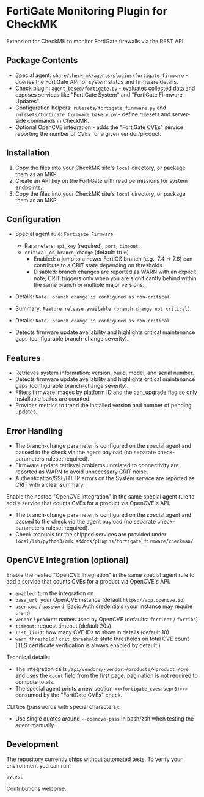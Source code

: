# FortiGate Monitoring Plugin for CheckMK

Extension for CheckMK to monitor FortiGate firewalls via the REST API.

## Package Contents

- Special agent: `share/check_mk/agents/plugins/fortigate_firmware` - queries the FortiGate API for system status and firmware details.
- Check plugin: `agent_based/fortigate.py` - evaluates collected data and exposes services like "FortiGate System" and "FortiGate Firmware Updates".
- Configuration helpers: `rulesets/fortigate_firmware.py` and `rulesets/fortigate_firmware_bakery.py` - define rulesets and server-side commands in CheckMK.
- Optional OpenCVE integration - adds the "FortiGate CVEs" service reporting the number of CVEs for a given vendor/product.

## Installation

1. Copy the files into your CheckMK site's `local` directory, or package them as an MKP.
2. Create an API key on the FortiGate with read permissions for system endpoints.
1. Copy the files into your CheckMK site's `local` directory, or package them as an MKP.

## Configuration

- Special agent rule: `Fortigate Firmware`
  - Parameters: `api_key` (required), `port`, `timeout`.
  - `critical_on_branch_change` (default: true)
    - Enabled: a jump to a newer FortiOS branch (e.g., 7.4 -> 7.6) can contribute to a CRIT state depending on thresholds.
    - Disabled: branch changes are reported as WARN with an explicit note; CRIT triggers only when you are significantly behind within the same branch or multiple major versions.

- Details: `Note: branch change is configured as non-critical`

- Summary: `Feature release available (branch change not critical)`
- Details: `Note: branch change is configured as non-critical`
- Detects firmware update availability and highlights critical maintenance gaps (configurable branch-change severity).
## Features

- Retrieves system information: version, build, model, and serial number.
- Detects firmware update availability and highlights critical maintenance gaps (configurable branch-change severity).
- Filters firmware images by platform ID and the can_upgrade flag so only installable builds are counted.
- Provides metrics to trend the installed version and number of pending updates.

## Error Handling

- The branch-change parameter is configured on the special agent and passed to the check via the agent payload (no separate check-parameters ruleset required).
- Firmware update retrieval problems unrelated to connectivity are reported as WARN to avoid unnecessary CRIT noise.
- Authentication/SSL/HTTP errors on the System service are reported as CRIT with a clear summary.

Enable the nested "OpenCVE Integration" in the same special agent rule to add a service that counts CVEs for a product via OpenCVE's API.

- The branch-change parameter is configured on the special agent and passed to the check via the agent payload (no separate check-parameters ruleset required).
- Check manuals for the shipped services are provided under `local/lib/python3/cmk_addons/plugins/fortigate_firmware/checkman/`.

## OpenCVE Integration (optional)

Enable the nested "OpenCVE Integration" in the same special agent rule to add a service that counts CVEs for a product via OpenCVE's API.

- `enabled`: turn the integration on
- `base_url`: your OpenCVE instance (default `https://app.opencve.io`)
- `username` / `password`: Basic Auth credentials (your instance may require them)
- `vendor` / `product`: names used by OpenCVE (defaults: `fortinet` / `fortios`)
- `timeout`: request timeout (default 20s)
- `list_limit`: how many CVE IDs to show in details (default 10)
- `warn_threshold` / `crit_threshold`: state thresholds on total CVE count
  (TLS certificate verification is always enabled by default.)

Technical details:
- The integration calls `/api/vendors/<vendor>/products/<product>/cve` and uses the `count` field from the first page; pagination is not required to compute totals.
- The special agent prints a new section `<<<fortigate_cves:sep(0)>>>` consumed by the "FortiGate CVEs" check.

CLI tips (passwords with special characters):
- Use single quotes around `--opencve-pass` in bash/zsh when testing the agent manually.

## Development

The repository currently ships without automated tests. To verify your environment you can run:

```bash
pytest
```

Contributions welcome.
